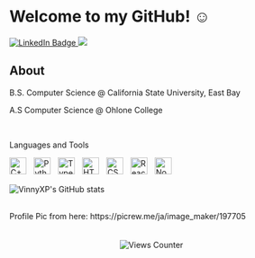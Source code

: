 # Welcome to my GitHub! ☺️

<div align="left" id="badges">
  <a href="https://www.linkedin.com/in/vinh-x-pham/">
    <img src="https://img.shields.io/badge/LinkedIn-blue?style=for-the-badge&logo=linkedin&logoColor=white" alt="LinkedIn Badge"/>
  </a>
  <a href="https://vinnyxp.github.io/">
    <img src="https://img.shields.io/badge/Portfolio-%23000000.svg?style=for-the-badge&logo=firefox&logoColor=#FF7139"/>
  </a>
</div>


<h2> About </h2>
<div>
  <p>
    B.S. Computer Science @ California State University, East Bay
  </p>
  <p>
    A.S Computer Science @ Ohlone College
  </p>

</div>
<br>
<div>
<p>
Languages and Tools
</p>
<img align="left" alt="C++" width="30px" style="padding-right:10px;" src="https://icongr.am/devicon/cplusplus-original.svg?size=128&color=currentColor" />
<img align="left" alt="Python" width="30px" style="padding-right:10px;" src="https://cdn.jsdelivr.net/gh/devicons/devicon/icons/python/python-plain.svg" />
<img align="left" alt="TypeScript" width="30px" style="padding-right:10px;" src="https://cdn.jsdelivr.net/gh/devicons/devicon/icons/typescript/typescript-plain.svg" />
<img align="left" alt="HTML" width="30px" style="padding-right:10px;" src="https://cdn.jsdelivr.net/gh/devicons/devicon/icons/html5/html5-plain.svg" />
<img align="left" alt="CSS" width="30px" style="padding-right:10px;" src="https://cdn.jsdelivr.net/gh/devicons/devicon/icons/css3/css3-plain.svg" />
<img align="left" alt="React.js" width="30px" style="padding-right:10px;" src="https://cdn.jsdelivr.net/gh/devicons/devicon/icons/react/react-original.svg" />
<img align="left" alt="Node.js" width="30px" style="padding-right:10px;" src="https://cdn.jsdelivr.net/gh/devicons/devicon/icons/nodejs/nodejs-original.svg" />
</div>
<br>
<br>

![VinnyXP's GitHub stats](https://github-readme-stats.vercel.app/api?username=vinnyxp&show_icons=true&theme=tokyonight)

<br>
Profile Pic from here: https://picrew.me/ja/image_maker/197705

<br>
<br>
<br>
<div align="center"> 
  <img src="https://komarev.com/ghpvc/?username=vinnyxp&style=flat-square&color=green" alt="Views Counter"/> 
</div>

<!--
**VinnyXP/VinnyXP** is a ✨ _special_ ✨ repository because its `README.md` (this file) appears on your GitHub profile.

Here are some ideas to get you started:

- 🔭 I’m currently working on ...
- 🌱 I’m currently learning ...
- 👯 I’m looking to collaborate on ...
- 🤔 I’m looking for help with ...
- 💬 Ask me about ...
- 📫 How to reach me: ...
- 😄 Pronouns: ...
- ⚡ Fun fact: ...
-->
